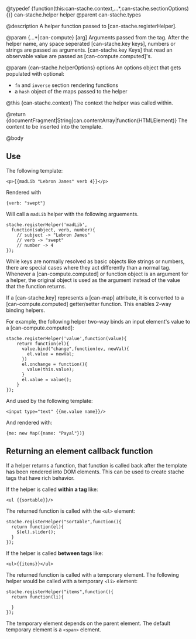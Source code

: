 @typedef {function(this:can-stache.context,...*,can-stache.sectionOptions){}} can-stache.helper helper
@parent can-stache.types 

@description A helper function passed to [can-stache.registerHelper].

@param {...*|can-compute} [arg] Arguments passed from the tag. After the helper
name, any space seperated [can-stache.key keys], numbers or 
strings are passed as arguments. [can-stache.key Keys] that 
read an observable value are passed as [can-compute.computed]'s.

@param {can-stache.helperOptions} options An options object
that gets populated with optional:

- `fn` and `inverse` section rendering functions 
- a `hash` object of the maps passed to the helper 

@this {can-stache.context} The context the helper was 
called within.

@return {documentFragment|String|can.contentArray|function(HTMLElement)} The content to be inserted into
the template.

@body

## Use

The following template:

    <p>{{madLib "Lebron James" verb 4}}</p>

Rendered with

    {verb: "swept"}

Will call a `madLib` helper with the following arguements.

    stache.registerHelper('madLib', 
      function(subject, verb, number){
        // subject -> "Lebron James"
        // verb -> "swept"
        // number -> 4
    });
    

While keys are normally resolved as basic objects like strings or numbers, 
there are special cases where they act differently than a normal 
tag. Whenever a [can-compute.computed] or function 
object is an argument for a helper, the original object is used 
as the argument instead of the value that the function returns.

If a [can-stache.key] represents a [can-map] attribute,
it is converted to a [can-compute.computed] getter/setter 
function. This enables 2-way binding helpers.  

For example, the following helper two-way binds an input element's
value to a [can-compute.computed]:

    stache.registerHelper('value',function(value){
        return function(el){
          value.bind("change",function(ev, newVal){
            el.value = newVal;
          })
          el.onchange = function(){
            value(this.value);
          }
          el.value = value();
        }
    });
    
And used by the following template:

    <input type="text" {{me.value name}}/>
    
And rendered with:
    
    {me: new Map({name: "Payal"})}


## Returning an element callback function

If a helper returns a function, that function is called back after
the template has been rendered into DOM elements. This can 
be used to create stache tags that have rich behavior. 

If the helper is called __within a tag__ like:

    <ul {{sortable}}/>

The returned function is called with the `<ul>` element:

    stache.registerHelper("sortable",function(){
      return function(el){
        $(el).slider();
      }
    });

If the helper is called __between tags__ like:

    <ul>{{items}}</ul>
    
The returned function is called with a temporary element. The 
following helper would be called with a temporary `<li>` element:

    stache.registerHelper("items",function(){
      return function(li){
        
      }
    });

The temporary element depends on the parent element. The default temporary element
is a `<span>` element.



